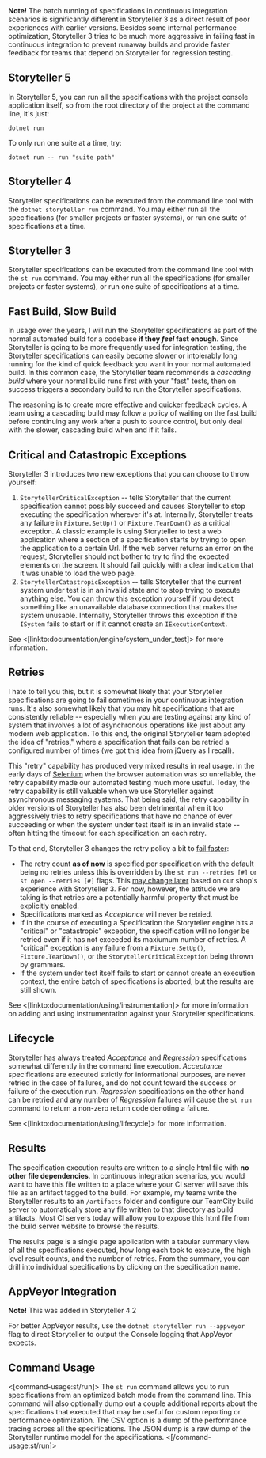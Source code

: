 <!--Title:Integration with Continuous Integration-->
<!--Url:ci-->

<div class="alert alert-info" role="alert"><strong>Note!</strong> The batch running of specifications in continuous integration scenarios is significantly different in Storyteller 3 as a direct result of poor experiences with earlier versions. Besides some internal performance optimization, Storyteller 3 tries to be much more aggressive in failing fast in continuous integration to prevent runaway builds and provide faster feedback for teams that depend on Storyteller for regression testing. </div>

## Storyteller 5

In Storyteller 5, you can run all the specifications with the project console application itself, so from the 
root directory of the project at the command line, it's just:

```
dotnet run
```

To only run one suite at a time, try:

```
dotnet run -- run "suite path"
```

## Storyteller 4

Storyteller specifications can be executed from the command line tool with the `dotnet storyteller run` command. You may either run all the specifications (for smaller projects or faster systems), or run one suite of specifications at a time. 

## Storyteller 3

Storyteller specifications can be executed from the command line tool with the `st run` command. You may either run all the specifications (for smaller projects or faster systems), or run one suite of specifications at a time. 

## Fast Build, Slow Build

In usage over the years, I will run the Storyteller specifications as part of the normal automated build for a codebase **if they _feel_ fast enough**. Since Storyteller is going to be more frequently used for integration testing, the Storyteller specifications can easily become slower or intolerably long running for the kind of quick feedback you want in your normal automated build. In this common case, the Storyteller team recommends a _cascading build_ where your normal build runs first with your "fast" tests, then on success triggers a secondary build to run the Storyteller specifications. 

The reasoning is to create more effective and quicker feedback cycles. A team using a cascading build may follow a policy of waiting on the fast build before continuing any work after a push to source control, but only deal with the slower, cascading build when and if it fails.




## Critical and Catastropic Exceptions

Storyteller 3 introduces two new exceptions that you can choose to throw yourself:

1. `StorytellerCriticalException` -- tells Storyteller that the current specification cannot possibly succeed and causes Storyteller to stop executing the specification wherever it's at. Internally, Storyteller treats any failure in `Fixture.SetUp()` or `Fixture.TearDown()` as a critical exception. A classic example is using Storyteller to test a web application where a section of a specification starts by trying to open the application to a certain Url. If the web server returns an error on the request, Storyteller should not bother to try to find the expected elements on the screen. It should fail quickly with a clear indication that it was unable to load the web page.
1. `StorytellerCatastropicException` -- tells Storyteller that the current system under test is in an invalid state and to stop trying to execute anything else. You can throw this exception yourself if you detect something like an unavailable database connection that makes the system unusable. Internally, Storyteller throws this exception if the `ISystem` fails to start or if it cannot create an `IExecutionContext`.

See <[linkto:documentation/engine/system_under_test]> for more information.



## Retries

I hate to tell you this, but it is somewhat likely that your Storyteller specifications are going to fail sometimes in your continuous integration runs. It's also somewhat likely that you may hit specifications that are consistently reliable -- especially when you are testing against any kind of system that involves a lot of asynchronous operations like just about any modern web application. To this end, the original Storyteller team adopted the idea of "retries," where a specification that fails can be retried a configured number of times (we got this idea from jQuery as I recall).

This "retry" capability has produced very mixed results in real usage. In the early days of [Selenium](http://www.seleniumhq.org) when the browser automation was so unreliable, the retry capability made our automated testing much more useful. Today, the retry capability is still valuable when we use Storyteller against asynchronous messaging systems. That being said, the retry capability in older versions of Storyteller has also been detrimental when it too aggressively tries to retry specifications that have no chance of ever succeeding or when the system under test itself is in an invalid state -- often hitting the timeout for each specification on each retry.

To that end, Storyteller 3 changes the retry policy a bit to [fail faster](http://en.wikipedia.org/wiki/Fail-fast):
* The retry count **as of now** is specified per specification with the default being no retries unless this is overridden by the `st run --retries [#]` or `st open --retries [#]` flags. This [may change later](https://github.com/DarthFubuMVC/StoryTeller2/issues/151) based on our shop's experience with Storyteller 3. For now, however, the attitude we are taking is that retries are a potentially harmful property that must be explicitly enabled.
* Specifications marked as _Acceptance_ will never be retried.
* If in the course of executing a Specification the Storyteller engine hits a "critical" or "catastropic" exception, the specification will no longer be retried even if it has not exceeded its maxiumum number of retries. A "critical" exception is any failure from a `Fixture.SetUp()`, `Fixture.TearDown()`, or the `StorytellerCriticalException` being thrown by grammars. 
* If the system under test itself fails to start or cannot create an execution context, the entire batch of specifications is aborted, but the results are still shown.

See <[linkto:documentation/using/instrumentation]> for more information on adding and using instrumentation against your Storyteller specifications.



## Lifecycle

Storyteller has always treated _Acceptance_ and _Regression_ specifications somewhat differently in the command line execution. _Acceptance_ specifications are executed strictly for informational purposes, are never retried in the case of failures, and do not count toward the success or failure of the execution run. _Regression_ specifications on the other hand can be retried and any number of _Regression_ failures will cause the `st run` command to return a non-zero return code denoting a failure.

See <[linkto:documentation/using/lifecycle]> for more information.

## Results

The specification execution results are written to a single html file with **no other file dependencies**. In continuous integration scenarios, you would want to have this file written to a place where your CI server will save this file as an artifact tagged to the build. For example, my teams write the Storyteller results to an `/artifacts` folder and configure our TeamCity build server to automatically store any file written to that directory as build artifacts. Most CI servers today will allow you to expose this html file from the build server website to browse the results.

The results page is a single page application with a tabular summary view of all the specifications executed, how long each took to execute, the high level result counts, and the number of retries. From the summary, you can drill into individual specifications by clicking on the specification name.

## AppVeyor Integration

<div class="alert alert-info"><b>Note!</b> This was added in Storyteller 4.2</div>

For better AppVeyor results, use the `dotnet storyteller run --appveyor` flag to direct Storyteller to output the Console logging
that AppVeyor expects. 

## Command Usage

<[command-usage:st/run]>
The `st run` command allows you to run specifications from an optimized batch mode from the command line. This command will also optionally dump out a couple additional  reports about the specifications that executed that may be useful for custom reporting or performance optimization. The CSV option is a dump of the performance tracing across all the specifications. The JSON dump is a raw dump of the Storyteller runtime model for the specifications. 
<[/command-usage:st/run]>

